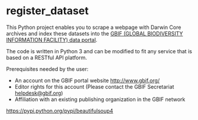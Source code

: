 # register_dataset
This Python project enables you to scrape a webpage with Darwin Core archives and index these datasets into the [GBIF (GLOBAL BIODIVERSITY INFORMATION FACILITY) data portal](http://www.gbif.org/).

The code is written in Python 3 and can be modified to fit any service that is based on a RESTful API platform.

Prerequisites needed by the user:
* An account on the GBIF portal website http://www.gbif.org/
* Editor rights for this account (Please contact the GBIF Secretariat helpdesk@gbif.org)
* Affiliation with an existing publishing organization in the GBIF network


https://pypi.python.org/pypi/beautifulsoup4
